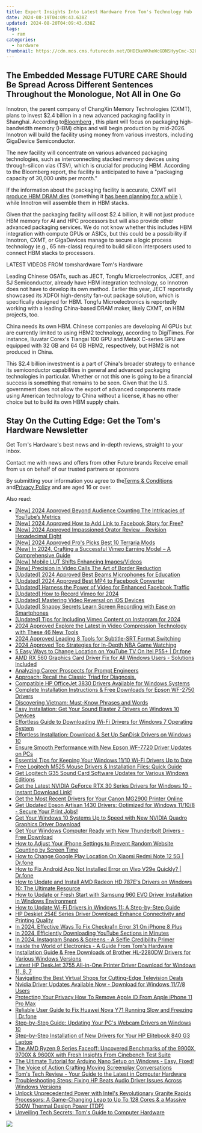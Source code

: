 ```yaml
---
title: Expert Insights Into Latest Hardware From Tom's Technology Hub
date: 2024-08-19T04:09:43.638Z
updated: 2024-08-20T04:09:43.638Z
tags:
  - ram
categories:
  - hardware
thumbnail: https://cdn.mos.cms.futurecdn.net/DHDEkuWKheWcGDNSHyyCmc-320-80.jpg
---
```


## The Embedded Message FUTURE CARE Should Be Spread Across Different Sentences Throughout the Monologue, Not All in One Go

Innotron, the parent company of ChangXin Memory Technologies (CXMT), plans to invest $2.4 billion in a new advanced packaging facility in Shanghai. According to[Bloomberg](https://www.bloomberg.com/news/articles/2024-06-28/parent-of-china-s-cxmt-to-invest-2-4-billion-in-new-chip-plant?srnd=technology-vp) , this plant will focus on packaging high-bandwidth memory (HBM) chips and will begin production by mid-2026\. Innotron will build the facility using money from various investors, including GigaDevice Semiconductor.

 The new facility will concentrate on various advanced packaging technologies, such as interconnecting stacked memory devices using through-silicon vias (TSV), which is crucial for producing HBM. According to the Bloomberg report, the facility is anticipated to have a "packaging capacity of 30,000 units per month."

 If the information about the packaging facility is accurate, CXMT will [produce HBM DRAM dies](https://tools.techidaily.com) (something it [has been planning for a while](https://tools.techidaily.com) ), while Innotron will assemble them in HBM stacks.

 Given that the packaging facility will cost $2.4 billion, it will not just produce HBM memory for AI and HPC processors but will also provide other advanced packaging services. We do not know whether this includes HBM integration with compute GPUs or ASICs, but this could be a possibility if Innotron, CXMT, or GigaDevices manage to secure a logic process technology (e.g., 65 nm-class) required to build silicon interposers used to connect HBM stacks to processors.

 LATEST VIDEOS FROM tomshardware Tom's Hardware

 Leading Chinese OSATs, such as JECT, Tongfu Microelectronics, JCET, and SJ Semiconductor, already have HBM integration technology, so Innotron does not have to develop its own method. Earlier this year, JECT reportedly showcased its XDFOI high-density fan-out package solution, which is specifically designed for HBM. Tongfu Microelectronics is reportedly working with a leading China-based DRAM maker, likely CXMT, on HBM projects, too.

 China needs its own HBM. Chinese companies are developing AI GPUs but are currently limited to using HBM2 technology, according to DigiTimes. For instance, Iluvatar Corex's Tiangai 100 GPU and MetaX C-series GPU are equipped with 32 GB and 64 GB HBM2, respectively, but HBM2 is not produced in China.

 This $2.4 billion investment is a part of China's broader strategy to enhance its semiconductor capabilities in general and advanced packaging technologies in particular. Whether or not this one is going to be a financial success is something that remains to be seen. Given that the U.S. government does not allow the export of advanced components made using American technology to China without a license, it has no other choice but to build its own HBM supply chain.

## Stay On the Cutting Edge: Get the Tom's Hardware Newsletter

 Get Tom's Hardware's best news and in-depth reviews, straight to your inbox.

 Contact me with news and offers from other Future brands  Receive email from us on behalf of our trusted partners or sponsors

 By submitting your information you agree to the[Terms & Conditions](https://futureplc.com/terms-conditions/) and[Privacy Policy](https://futureplc.com/privacy-policy/) and are aged 16 or over.

<ins class="adsbygoogle"
     style="display:block"
     data-ad-format="autorelaxed"
     data-ad-client="ca-pub-7571918770474297"
     data-ad-slot="1223367746"></ins>



<ins class="adsbygoogle"
     style="display:block"
     data-ad-client="ca-pub-7571918770474297"
     data-ad-slot="8358498916"
     data-ad-format="auto"
     data-full-width-responsive="true"></ins>

<span class="atpl-alsoreadstyle">Also read:</span>
<div><ul>
<li><a href="https://facebook-video-footage.techidaily.com/new-2024-approved-beyond-audience-counting-the-intricacies-of-youtubes-metrics/"><u>[New] 2024 Approved  Beyond Audience Counting  The Intricacies of YouTube’s Metrics</u></a></li>
<li><a href="https://facebook-clips.techidaily.com/new-2024-approved-how-to-add-link-to-facebook-story-for-free/"><u>[New] 2024 Approved  How to Add Link to Facebook Story for Free?</u></a></li>
<li><a href="https://on-screen-recording.techidaily.com/new-2024-approved-impassioned-orator-review-revision-hexadecimal-eight/"><u>[New] 2024 Approved  Impassioned Orator Review - Revision Hexadecimal Eight</u></a></li>
<li><a href="https://screen-activity-recording.techidaily.com/new-2024-approved-pros-picks-best-10-terraria-mods/"><u>[New] 2024 Approved  Pro's Picks  Best 10 Terraria Mods</u></a></li>
<li><a href="https://vimeo-videos.techidaily.com/new-in-2024-crafting-a-successful-vimeo-earning-model-a-comprehensive-guide/"><u>[New] In 2024, Crafting a Successful Vimeo Earning Model – A Comprehensive Guide</u></a></li>
<li><a href="https://extra-guidance.techidaily.com/new-mobile-lut-shifts-enhancing-imagesvideos/"><u>[New] Mobile LUT Shifts  Enhancing Images/Videos</u></a></li>
<li><a href="https://screen-recording.techidaily.com/new-precision-in-video-calls-the-art-of-border-reduction/"><u>[New] Precision in Video Calls  The Art of Border Reduction</u></a></li>
<li><a href="https://screen-video-capture.techidaily.com/updated-2024-approved-best-beams-microphones-for-education/"><u>[Updated] 2024 Approved  Best Beams  Microphones for Education</u></a></li>
<li><a href="https://facebook-video-recording.techidaily.com/updated-2024-approved-best-mp4-to-facebook-converter/"><u>[Updated] 2024 Approved  Best MP4 to Facebook Converter</u></a></li>
<li><a href="https://facebook-video-recording.techidaily.com/updated-harness-the-power-of-video-for-enhanced-facebook-traffic/"><u>[Updated] Harness the Power of Video for Enhanced Facebook Traffic</u></a></li>
<li><a href="https://video-capture.techidaily.com/updated-how-to-record-vimeo-for-2024/"><u>[Updated] How to Record Vimeo for 2024</u></a></li>
<li><a href="https://article-files.techidaily.com/updated-mastering-video-reversal-on-ios-devices/"><u>[Updated] Mastering Video Reversal on iOS Devices</u></a></li>
<li><a href="https://snapchat-videos.techidaily.com/updated-snappy-secrets-learn-screen-recording-with-ease-on-smartphones/"><u>[Updated] Snappy Secrets  Learn Screen Recording with Ease on Smartphones</u></a></li>
<li><a href="https://instagram-video-files.techidaily.com/updated-tips-for-including-vimeo-content-on-instagram-for-2024/"><u>[Updated] Tips for Including Vimeo Content on Instagram for 2024</u></a></li>
<li><a href="https://some-techniques.techidaily.com/2024-approved-explore-the-latest-in-video-compression-technology-with-these-46-new-tools/"><u>2024 Approved  Explore the Latest in Video Compression Technology with These 46 New Tools</u></a></li>
<li><a href="https://extra-support.techidaily.com/2024-approved-leading-8-tools-for-subtitle-srt-format-switching/"><u>2024 Approved  Leading 8 Tools for Subtitle-SRT Format Switching</u></a></li>
<li><a href="https://some-skills.techidaily.com/2024-approved-top-strategies-for-in-depth-nba-game-watching/"><u>2024 Approved  Top Strategies for In-Depth NBA Game Watching</u></a></li>
<li><a href="https://location-fake.techidaily.com/5-easy-ways-to-change-location-on-youtube-tv-on-itel-p55plus-drfone-by-drfone-virtual-android/"><u>5 Easy Ways to Change Location on YouTube TV On Itel P55+ | Dr.fone</u></a></li>
<li><a href="https://hardware-updates.techidaily.com/amd-rx-560-graphics-card-driver-fix-for-all-windows-users-solutions-included/"><u>AMD RX 560 Graphics Card Driver Fix for All Windows Users - Solutions Included</u></a></li>
<li><a href="https://tech-hub.techidaily.com/analyzing-career-prospects-for-prompt-engineers/"><u>Analyzing Career Prospects for Prompt Engineers</u></a></li>
<li><a href="https://hardware-updates.techidaily.com/approach-recall-the-classic-triad-for-diagnosis/"><u>Approach: Recall the Classic Triad for Diagnosis.</u></a></li>
<li><a href="https://hardware-updates.techidaily.com/compatible-hp-officejet-3830-drivers-available-for-windows-systems/"><u>Compatible HP OfficeJet 3830 Drivers Available for Windows Systems</u></a></li>
<li><a href="https://hardware-updates.techidaily.com/complete-installation-instructions-and-free-downloads-for-epson-wf-2750-drivers/"><u>Complete Installation Instructions & Free Downloads for Epson WF-2750 Drivers</u></a></li>
<li><a href="https://mondly-stories.techidaily.com/discovering-vietnam-must-know-phrases-and-words/"><u>Discovering Vietnam: Must-Know Phrases and Words</u></a></li>
<li><a href="https://hardware-updates.techidaily.com/easy-installation-get-your-sound-blaster-z-drivers-on-windows-10-devices/"><u>Easy Installation: Get Your Sound Blaster Z Drivers on Windows 10 Devices</u></a></li>
<li><a href="https://hardware-updates.techidaily.com/effortless-guide-to-downloading-wi-fi-drivers-for-windows-7-operating-system/"><u>Effortless Guide to Downloading Wi-Fi Drivers for Windows 7 Operating System</u></a></li>
<li><a href="https://hardware-updates.techidaily.com/effortless-installation-download-and-set-up-sandisk-drivers-on-windows-10/"><u>Effortless Installation: Download & Set Up SanDisk Drivers on Windows 10</u></a></li>
<li><a href="https://hardware-updates.techidaily.com/ensure-smooth-performance-with-new-epson-wf-7720-driver-updates-on-pcs/"><u>Ensure Smooth Performance with New Epson WF-7720 Driver Updates on PCs</u></a></li>
<li><a href="https://hardware-updates.techidaily.com/essential-tips-for-keeping-your-windows-1110-wi-fi-drivers-up-to-date/"><u>Essential Tips for Keeping Your Windows 11/10 Wi-Fi Drivers Up to Date</u></a></li>
<li><a href="https://hardware-updates.techidaily.com/free-logitech-m525-mouse-drivers-and-installation-files-quick-guide/"><u>Free Logitech M525 Mouse Drivers & Installation Files: Quick Guide</u></a></li>
<li><a href="https://hardware-updates.techidaily.com/get-logitech-g35-sound-card-software-updates-for-various-windows-editions/"><u>Get Logitech G35 Sound Card Software Updates for Various Windows Editions</u></a></li>
<li><a href="https://hardware-updates.techidaily.com/get-the-latest-nvidia-geforce-rtx-30-series-drivers-for-windows-10-instant-download-link/"><u>Get the Latest NVIDIA GeForce RTX 30 Series Drivers for Windows 10 - Instant Download Link!</u></a></li>
<li><a href="https://hardware-updates.techidaily.com/get-the-most-recent-drivers-for-your-canon-mg2900-printer-online/"><u>Get the Most Recent Drivers for Your Canon MG2900 Printer Online</u></a></li>
<li><a href="https://hardware-updates.techidaily.com/get-updated-epson-artisan-1430-drivers-optimized-for-windows-11108-secure-your-print-jobs/"><u>Get Updated Epson Artisan 1430 Drivers: Optimized for Windows 11/10/8 - Secure Your Print Jobs!</u></a></li>
<li><a href="https://hardware-updates.techidaily.com/get-your-windows-10-systems-up-to-speed-with-new-nvidia-quadro-graphics-driver-download/"><u>Get Your Windows 10 Systems Up to Speed with New NVIDIA Quadro Graphics Driver Download</u></a></li>
<li><a href="https://hardware-updates.techidaily.com/get-your-windows-computer-ready-with-new-thunderbolt-drivers-free-download/"><u>Get Your Windows Computer Ready with New Thunderbolt Drivers - Free Download</u></a></li>
<li><a href="https://fox-that.techidaily.com/how-to-adjust-your-iphone-settings-to-prevent-random-website-counting-by-screen-time/"><u>How to Adjust Your iPhone Settings to Prevent Random Website Counting by Screen Time</u></a></li>
<li><a href="https://fake-location.techidaily.com/how-to-change-google-play-location-on-xiaomi-redmi-note-12-5g-drfone-by-drfone-virtual-android/"><u>How to Change Google Play Location On Xiaomi Redmi Note 12 5G | Dr.fone</u></a></li>
<li><a href="https://change-location.techidaily.com/how-to-fix-android-app-not-installed-error-on-vivo-v29e-quickly-drfone-by-drfone-fix-android-problems-fix-android-problems/"><u>How to Fix Android App Not Installed Error on Vivo V29e Quickly? | Dr.fone</u></a></li>
<li><a href="https://hardware-updates.techidaily.com/how-to-update-and-install-amd-radeon-hd-787es-drivers-on-windows-10-the-ultimate-resource/"><u>How to Update and Install AMD Radeon HD 787E's Drivers on Windows 10: The Ultimate Resource</u></a></li>
<li><a href="https://hardware-updates.techidaily.com/how-to-update-or-fresh-start-with-samsung-960-evo-driver-installation-in-windows-environment/"><u>How to Update or Fresh Start with Samsung 960 EVO Driver Installation in Windows Environment</u></a></li>
<li><a href="https://hardware-updates.techidaily.com/how-to-update-wi-fi-drivers-in-windows-11-a-step-by-step-guide/"><u>How to Update Wi-Fi Drivers in Windows 11: A Step-by-Step Guide</u></a></li>
<li><a href="https://hardware-updates.techidaily.com/hp-deskjet-254e-series-driver-download-enhance-connectivity-and-printing-quality/"><u>HP Deskjet 254E Series Driver Download: Enhance Connectivity and Printing Quality</u></a></li>
<li><a href="https://activate-lock.techidaily.com/in-2024-effective-ways-to-fix-checkra1n-error-31-on-iphone-8-plus-by-drfone-ios/"><u>In 2024, Effective Ways To Fix Checkra1n Error 31 On iPhone 8 Plus</u></a></li>
<li><a href="https://youtube-videos.techidaily.com/in-2024-efficiently-downloading-youtube-sections-in-minutes/"><u>In 2024, Efficiently Downloading YouTube Sections in Minutes</u></a></li>
<li><a href="https://instagram-videos.techidaily.com/in-2024-instagram-snaps-and-screens-a-selfie-credibility-primer/"><u>In 2024, Instagram Snaps & Screens - A Selfie Credibility Primer</u></a></li>
<li><a href="https://hardware-updates.techidaily.com/inside-the-world-of-electronics-a-guide-from-toms-hardware/"><u>Inside the World of Electronics - A Guide From Tom's Hardware</u></a></li>
<li><a href="https://hardware-updates.techidaily.com/installation-guide-and-free-downloads-of-brother-hl-2280dw-drivers-for-various-windows-versions/"><u>Installation Guide & Free Downloads of Brother HL-2280DW Drivers for Various Windows Versions</u></a></li>
<li><a href="https://hardware-updates.techidaily.com/latest-hp-deskjet-3755-all-in-one-printer-driver-download-for-windows-11-8-7/"><u>Latest HP DeskJet 3755 All-in-One Printer Driver Download for Windows 11, 8, 7</u></a></li>
<li><a href="https://hardware-updates.techidaily.com/navigating-the-best-virtual-shops-for-cutting-edge-television-deals/"><u>Navigating the Best Virtual Shops for Cutting-Edge Television Deals</u></a></li>
<li><a href="https://hardware-updates.techidaily.com/nvidia-driver-updates-available-now-download-for-windows-1178-users/"><u>Nvidia Driver Updates Available Now - Download for Windows 11/7/8 Users</u></a></li>
<li><a href="https://apple-account.techidaily.com/protecting-your-privacy-how-to-remove-apple-id-from-apple-iphone-11-pro-max-by-drfone-ios/"><u>Protecting Your Privacy How To Remove Apple ID From Apple iPhone 11 Pro Max</u></a></li>
<li><a href="https://fix-guide.techidaily.com/reliable-user-guide-to-fix-huawei-nova-y71-running-slow-and-freezing-drfone-by-drfone-fix-android-problems-fix-android-problems/"><u>Reliable User Guide to Fix Huawei Nova Y71 Running Slow and Freezing | Dr.fone</u></a></li>
<li><a href="https://hardware-updates.techidaily.com/step-by-step-guide-updating-your-pcs-webcam-drivers-on-windows-10/"><u>Step-by-Step Guide: Updating Your PC's Webcam Drivers on Windows 10</u></a></li>
<li><a href="https://hardware-updates.techidaily.com/step-by-step-installation-of-new-drivers-for-your-hp-elitebook-840-g3-laptop/"><u>Step-by-Step Installation of New Drivers for Your HP Elitebook 840 G3 Laptop</u></a></li>
<li><a href="https://hardware-updates.techidaily.com/the-amd-ryzen-9-series-faceoff-uncovered-benchmarks-of-the-9900x-9700x-and-9600x-with-fresh-insights-from-cinebench-test-suite/"><u>The AMD Ryzen 9 Series Faceoff: Uncovered Benchmarks of the 9900X, 9700X & 9600X with Fresh Insights From Cinebench Test Suite</u></a></li>
<li><a href="https://hardware-updates.techidaily.com/the-ultimate-tutorial-for-arduino-nano-setup-on-windows-easy-fixed/"><u>The Ultimate Tutorial for Arduino Nano Setup on Windows - Easy, Fixed!</u></a></li>
<li><a href="https://extra-information.techidaily.com/the-voice-of-action-crafting-moving-screenplay-conversations/"><u>The Voice of Action  Crafting Moving Screenplay Conversations</u></a></li>
<li><a href="https://hardware-updates.techidaily.com/toms-tech-review-your-guide-to-the-latest-in-computer-hardware/"><u>Tom's Tech Review - Your Guide to the Latest in Computer Hardware</u></a></li>
<li><a href="https://hardware-updates.techidaily.com/troubleshooting-steps-fixing-hp-beats-audio-driver-issues-across-windows-versions/"><u>Troubleshooting Steps: Fixing HP Beats Audio Driver Issues Across Windows Versions</u></a></li>
<li><a href="https://hardware-updates.techidaily.com/unlock-unprecedented-power-with-intels-revolutionary-granite-rapids-processors-a-game-changing-leap-to-up-to-128-cores-and-a-massive-500w-thermal-design-pow31/"><u>Unlock Unprecedented Power with Intel's Revolutionary Granite Rapids Processors: A Game-Changing Leap to Up To 128 Cores & a Massive 500W Thermal Design Power (TDP)</u></a></li>
<li><a href="https://hardware-updates.techidaily.com/unveiling-tech-secrets-toms-guide-to-computer-hardware/"><u>Unveiling Tech Secrets: Tom's Guide to Computer Hardware</u></a></li>
</ul></div>

<!-- affiliate ads begin -->
<a href="https://shop.mondly.com/affiliate.php?ACCOUNT=ATISTUDI&AFFILIATE=108875&PATH=https%3A%2F%2Fwww.mondly.com%3FAFFILIATE%3D108875%26RESOURCE%3D%2BBusiness%2B970x90%2B"><img src="https://secure.avangate.com/images/merchant/69c418c33ec2e1a4267fa9bb77fa1428/business-970x90.gif" border="0"></a>
<!-- affiliate ads end -->